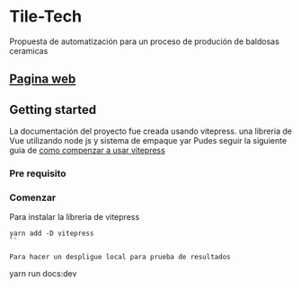 # Tile-Tech

Propuesta de automatización para un proceso de produción de baldosas ceramicas


## [Pagina web](https://juflunaca.github.io)

## Getting started 

La documentación del proyecto fue creada usando vitepress. una libreria de Vue utilizando node js y sistema de empaque yar Pudes seguir la siguiente guia de [como compenzar a usar vitepress](https://vitepress.dev/guide/getting-started)

### Pre requisito


### Comenzar
Para instalar la libreria de vitepress

```
yarn add -D vitepress
``

Para hacer un despligue local para prueba de resultados

```
yarn run docs:dev
```
